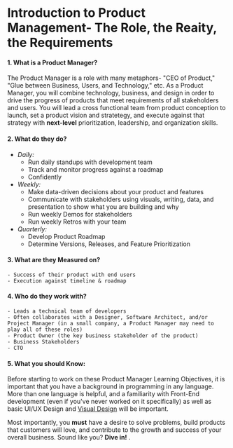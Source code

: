 # Introduction to Product Management- The Role, the Reaity, the Requirements

#### 1. What is a Product Manager? 
The Product Manager is a role with many metaphors- "CEO of Product," "Glue between Business, Users, and Technology," etc. As a Product Manager, you will combine technology, business, and design in order to drive the progress of products that meet requirements of all stakeholders and users. You will lead a cross functional team from product conception to launch, set a product vision and stratetegy, and execute against that strategy with **next-level** prioritization, leadership, and organization skills. 

#### 2. What do they do? 
  - _Daily:_
    - Run daily standups with development team
    - Track and monitor progress against a roadmap
    - Confidently 
  - _Weekly:_
    - Make data-driven decisions about your product and features
    - Communicate with stakeholders using visuals, writing, data, and presentation to show what you are building and why
    - Run weekly Demos for stakeholders
    - Run weekly Retros with your team 
  - _Quarterly:_
    - Develop Product Roadmap
    - Determine Versions, Releases, and Feature Prioritization

#### 3. What are they Measured on?
    - Success of their product with end users
    - Execution against timeline & roadmap
    
#### 4. Who do they work with?
    - Leads a technical team of developers
    - Often collaborates with a Designer, Software Architect, and/or Project Manager (in a small company, a Product Manager may need to play all of these roles)
    - Product Owner (the key business stakeholder of the product) 
    - Business Stakeholders
    - CTO 
    
#### 5. What you should Know:
Before starting to work on these Product Manager Learning Objectives, it is important that you have a background in programming in any language. More than one language is helpful, and a familiarity with Front-End development (even if you've never worked on it specifically) as well as basic UI/UX Design and [Visual Design](https://github.com/andela/learningmap/blob/e20268a54c7b18c4c2143b06f8c418246f196013/D1/D1%20Design/Visual%20Design%20Fundamentals/README.md) will be important. 

Most importantly, you **must** have a desire to solve problems, build products that customers will love, and contribute to the growth and success of your overall business. Sound like you? **Dive in!** . 

